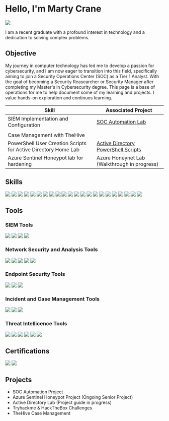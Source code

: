 # Hello, I'm Marty Crane
<a href="https://www.linkedin.com/in/martycrane/"><img src="https://img.shields.io/badge/-LinkedIn-0072b1?&style=for-the-badge&logo=linkedin&logoColor=white" /></a>

I am a recent graduate with a profound interest in technology and a dedication to solving complex problems.

## Objective

My journey in computer technology has led me to develop a passion for cybersecurity, and I am now eager to transition into this field, specifically aiming to join a Security Operations Center (SOC) as a Tier 1 Analyst. With the goal of becoming a Security Reasearcher or Security Manager after completing my Master's in Cybersecurity degree. This page is a base of operations for me to help document some of my learning and projects. I value hands-on exploration and continuos learning. 




| Skill                                         | Associated Project         |
|-----------------------------------------------|----------------------------|
| SIEM Implementation and Configuration       | <a href= "https://github.com/MrGolbez/MrGolbez/blob/main/SOC%20Automation%20Lab">SOC Automation Lab</a>|
|         | <a href= ""></a>|
| Case Management with TheHive                  | <a href= ""></a>|
| PowerShell User Creation Scripts for Active Directory Home Lab | <a href= "https://github.com/MrGolbez/Active-Directory-PowerShell">Active Directory PowerShell Scripts</a>|
| Azure Sentinel Honeypot lab for hardening      | Azure Honeynet Lab (Walkthrough in progress)|

## Skills
<div>
    <img src="https://img.shields.io/badge/-Log%20Analysis-6A0DAD?&style=for-the-badge&logoColor=white" />
    <img src="https://img.shields.io/badge/-Python-3776AB?&style=for-the-badge&logo=Python&logoColor=white" />
    <img src="https://img.shields.io/badge/-TCP/IP-007396?&style=for-the-badge&logoColor=white" />
    <img src="https://img.shields.io/badge/-Incident%20Response-DC3545?&style=for-the-badge&logoColor=white" />
    <img src="https://img.shields.io/badge/-Security%20Frameworks-6C757D?&style=for-the-badge&logoColor=white" />
    <img src="https://img.shields.io/badge/-Active%20Directory-005571?&style=for-the-badge&logo=Active%20Directory&logoColor=white" />
    <img src="https://img.shields.io/badge/-Firewalls-FF5733?&style=for-the-badge&logoColor=white" />
    <img src="https://img.shields.io/badge/-CTI-FFC300?&style=for-the-badge&logoColor=white" />
    <img src="https://img.shields.io/badge/-IDS%2FIPS-990000?&style=for-the-badge&logoColor=white" />
    <img src="https://img.shields.io/badge/-Pcap%20Analysis-1E90FF?&style=for-the-badge&logoColor=white" />
    <img src="https://img.shields.io/badge/-OSINT%20Investigations-FF69B4?&style=for-the-badge&logoColor=white" />
    <img src="https://img.shields.io/badge/-Email%20Header%20Analysis-32CD32?&style=for-the-badge&logoColor=white" />
    <img src="https://img.shields.io/badge/-Phishing%20Investigations-FF6347?&style=for-the-badge&logoColor=white" />
    <img src="https://img.shields.io/badge/-Malware%20Analysis-8A2BE2?&style=for-the-badge&logoColor=white" />
    <img src="https://img.shields.io/badge/-SIEM%20Management-20B2AA?&style=for-the-badge&logoColor=white" />
    <img src="https://img.shields.io/badge/-Threat%20Hunting-DC143C?&style=for-the-badge&logoColor=white" />
    <img src="https://img.shields.io/badge/-Vulnerability%20Management-FF4500?&style=for-the-badge&logoColor=white" />
    <img src="https://img.shields.io/badge/-Forensic%20Analysis-00008B?&style=for-the-badge&logoColor=white" />
    <img src="https://img.shields.io/badge/-Network%20Monitoring-FFD700?&style=for-the-badge&logoColor=white" />
    <img src="https://img.shields.io/badge/-Log%20Correlation-6A5ACD?&style=for-the-badge&logoColor=white" />
    <img src="https://img.shields.io/badge/-Endpoint%20Security-DA70D6?&style=for-the-badge&logoColor=white" />
    <img src="https://img.shields.io/badge/-Intrusion%20Detection-FF1493?&style=for-the-badge&logoColor=white" />
</div>


## Tools

### SIEM Tools
<div>
    <img src="https://img.shields.io/badge/-IBM%20QRadar-005571?&style=for-the-badge&logo=IBM%20QRadar&logoColor=white" />
    <img src="https://img.shields.io/badge/-Splunk-000000?&style=for-the-badge&logo=Splunk&logoColor=white" />
    <img src="https://img.shields.io/badge/-Wazuh-20B2AA?&style=for-the-badge&logo=Wazuh&logoColor=white" />
    <img src="https://img.shields.io/badge/-Microsoft_Sentinel-0078D4?&style=for-the-badge&logo=Microsoft&logoColor=white" />
</div>

### Network Security and Analysis Tools
<div>
    <img src="https://img.shields.io/badge/-Snort-D32F2F?&style=for-the-badge&logo=Snort&logoColor=white" />
    <img src="https://img.shields.io/badge/-Suricata-EF3B2D?&style=for-the-badge&logo=Suricata&logoColor=white" />
    <img src="https://img.shields.io/badge/-Fortinet-EE3B3B?&style=for-the-badge&logo=Fortinet&logoColor=white" />
    <img src="https://img.shields.io/badge/-Wireshark-1E90FF?&style=for-the-badge&logo=Wireshark&logoColor=white" />
    <img src="https://img.shields.io/badge/-Nmap-2C3E50?&style=for-the-badge&logo=Nmap&logoColor=white" />
</div>

### Endpoint Security Tools
<div>
    <img src="https://img.shields.io/badge/-Microsoft_Defender_for_Endpoint-00A4EF?&style=for-the-badge&logo=Microsoft&logoColor=white" />
    <img src="https://img.shields.io/badge/-Crowdstrike%20EDR-00A3E0?&style=for-the-badge&logo=Crowdstrike&logoColor=white" />
    <img src="https://img.shields.io/badge/-SentinelOne-FF4500?&style=for-the-badge&logo=SentinelOne&logoColor=white" />
</div>

### Incident and Case Management Tools
<div>
    <img src="https://img.shields.io/badge/-Jira-0052CC?&style=for-the-badge&logo=Jira&logoColor=white" />
    <img src="https://img.shields.io/badge/-ServiceNow-00A1E0?&style=for-the-badge&logo=ServiceNow&logoColor=white" />
    <img src="https://img.shields.io/badge/-TheHive-394EFF?&style=for-the-badge&logo=TheHive&logoColor=yellow" />
</div>


### Threat Intellicence Tools
<div>
    <img src="https://img.shields.io/badge/-ProofPoint-4B275F?&style=for-the-badge&logo=Proofpoint&logoColor=white" />
    <img src="https://img.shields.io/badge/-VirusTotal-FF6347?&style=for-the-badge&logo=VirusTotal&logoColor=white" />
    <img src="https://img.shields.io/badge/-Any.Run-32CD32?&style=for-the-badge&logo=Any.Run&logoColor=white" />
    <img src="https://img.shields.io/badge/-Hybrid%20Analysis-1E90FF?&style=for-the-badge&logo=Hybrid-Analysis&logoColor=white" />
    <img src="https://img.shields.io/badge/-MX%20Toolbox-20B2AA?&style=for-the-badge&logo=MX%20Toolbox&logoColor=white" />
    <img src="https://img.shields.io/badge/-CentralOps-FFD700?&style=for-the-badge&logo=CentralOps&logoColor=white" />
</div>



## Certifications
<div>
<img src="https://img.shields.io/badge/-Security%2B-FF0000?&style=for-the-badge&logo=CompTIA&logoColor=white" />
<img src="https://img.shields.io/badge/-AWS%20Certified%20Cloud%20Practitioner-FF9900?&style=for-the-badge&logo=Amazon%20AWS&logoColor=white" />
</div>

## Projects
- SOC Automation Project
- Azure Sentinel Honeypot Project (Ongoing Senior Project)
- Active Directory Lab (Project guide in progress)
- Tryhackme & HackTheBox Challenges
- TheHive Case Management
